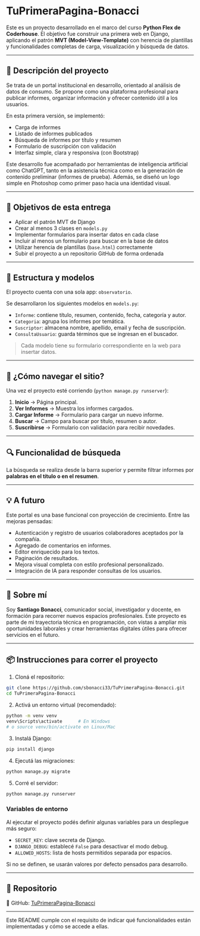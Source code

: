 # TuPrimeraPagina-Bonacci

Este es un proyecto desarrollado en el marco del curso **Python Flex de Coderhouse**. El objetivo fue construir una primera web en Django, aplicando el patrón **MVT (Model-View-Template)** con herencia de plantillas y funcionalidades completas de carga, visualización y búsqueda de datos.

---

## 📌 Descripción del proyecto

Se trata de un portal institucional en desarrollo, orientado al análisis de datos de consumo. Se propone como una plataforma profesional para publicar informes, organizar información y ofrecer contenido útil a los usuarios.

En esta primera versión, se implementó:

- Carga de informes
- Listado de informes publicados
- Búsqueda de informes por título y resumen
- Formulario de suscripción con validación
- Interfaz simple, clara y responsiva (con Bootstrap)

Este desarrollo fue acompañado por herramientas de inteligencia artificial como ChatGPT, tanto en la asistencia técnica como en la generación de contenido preliminar (informes de prueba). Además, se diseñó un logo simple en Photoshop como primer paso hacia una identidad visual.

---

## 🎯 Objetivos de esta entrega

- Aplicar el patrón MVT de Django
- Crear al menos 3 clases en `models.py`
- Implementar formularios para insertar datos en cada clase
- Incluir al menos un formulario para buscar en la base de datos
- Utilizar herencia de plantillas (`base.html`) correctamente
- Subir el proyecto a un repositorio GitHub de forma ordenada

---

## 🧱 Estructura y modelos

El proyecto cuenta con una sola app: `observatorio`.

Se desarrollaron los siguientes modelos en `models.py`:

- `Informe`: contiene título, resumen, contenido, fecha, categoría y autor.
- `Categoria`: agrupa los informes por temática.
- `Suscriptor`: almacena nombre, apellido, email y fecha de suscripción.
- `ConsultaUsuario`: guarda términos que se ingresan en el buscador.

> Cada modelo tiene su formulario correspondiente en la web para insertar datos.

---

## 🧭 ¿Cómo navegar el sitio?

Una vez el proyecto esté corriendo (`python manage.py runserver`):

1. **Inicio** → Página principal.
2. **Ver Informes** → Muestra los informes cargados.
3. **Cargar Informe** → Formulario para cargar un nuevo informe.
4. **Buscar** → Campo para buscar por título, resumen o autor.
5. **Suscribirse** → Formulario con validación para recibir novedades.

---

## 🔍 Funcionalidad de búsqueda

La búsqueda se realiza desde la barra superior y permite filtrar informes por **palabras en el título o en el resumen**.

---

## 💡 A futuro

Este portal es una base funcional con proyección de crecimiento. Entre las mejoras pensadas:

- Autenticación y registro de usuarios colaboradores aceptados por la compañía.
- Agregado de comentarios en informes.
- Editor enriquecido para los textos.
- Paginación de resultados.
- Mejora visual completa con estilo profesional personalizado.
- Integración de IA para responder consultas de los usuarios.

---

## 🙋 Sobre mí

Soy **Santiago Bonacci**, comunicador social, investigador y docente, en formación para recorrer nuevos espacios profesionales. Este proyecto es parte de mi trayectoria técnica en programación, con vistas a ampliar mis oportunidades laborales y crear herramientas digitales útiles para ofrecer servicios en el futuro.

---

## 📦 Instrucciones para correr el proyecto

1. Cloná el repositorio:

```bash
git clone https://github.com/sbonacci33/TuPrimeraPagina-Bonacci.git
cd TuPrimeraPagina-Bonacci
```

2. Activá un entorno virtual (recomendado):

```bash
python -m venv venv
venv\Scripts\activate      # En Windows
# o source venv/bin/activate en Linux/Mac
```

3. Instalá Django:

```bash
pip install django
```

4. Ejecutá las migraciones:

```bash
python manage.py migrate
```

5. Corré el servidor:

```bash
python manage.py runserver
```

### Variables de entorno

Al ejecutar el proyecto podés definir algunas variables para un despliegue más
seguro:

- `SECRET_KEY`: clave secreta de Django.
- `DJANGO_DEBUG`: establecé `False` para desactivar el modo debug.
- `ALLOWED_HOSTS`: lista de hosts permitidos separada por espacios.

Si no se definen, se usarán valores por defecto pensados para desarrollo.

---

## 🔗 Repositorio

📍 GitHub: [TuPrimeraPagina-Bonacci](https://github.com/sbonacci33/TuPrimeraPagina-Bonacci)

---

Este README cumple con el requisito de indicar qué funcionalidades están implementadas y cómo se accede a ellas.
